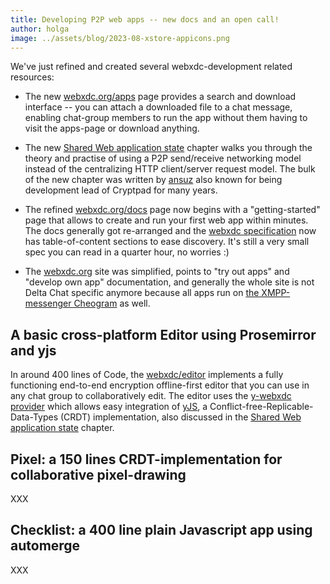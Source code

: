 ```yaml
---
title: Developing P2P web apps -- new docs and an open call!
author: holga
image: ../assets/blog/2023-08-xstore-appicons.png
---
```


We've just refined and created several webxdc-development related resources: 

- The new [webxdc.org/apps](https://webxdc.org/apps) page 
  provides a search and download interface -- you can 
  attach a downloaded file to a chat message, enabling 
  chat-group members to run the app without them having
  to visit the apps-page or download anything. 

- The new [Shared Web application state](https://webxdc.org/docs/shared_state/index.html) 
  chapter walks you through the theory and practise 
  of using a P2P send/receive networking model 
  instead of the centralizing HTTP client/server request model. 
  The bulk of the new chapter was written by [ansuz](https://social.cryptography.dog/@ansuz)
  also known for being development lead of Cryptpad for many years. 

- The refined [webxdc.org/docs](https://webxdc.org/docs) page
  now begins with a "getting-started" page 
  that allows to create and run your first web app within minutes. 
  The docs generally got re-arranged and the 
  [webxdc specification](https://webxdc.org/docs/spec/index.html)
  now has table-of-content sections to ease discovery. 
  It's still a very small spec you can read in a quarter hour, no worries :) 

- The [webxdc.org](https://webxdc.org) site was simplified,
  points to "try out apps" and "develop own app" documentation,
  and generally the whole site is not Delta Chat specific anymore
  because all apps run on [the XMPP-messenger Cheogram](https://cheogram.com) as well. 

## A basic cross-platform Editor using Prosemirror and yjs

In around 400 lines of Code, 
the [webxdc/editor](https://codeberg.org/webxdc/editor/src/branch/main/src) 
implements a fully functioning end-to-end encryption offline-first editor
that you can use in any chat group to collaboratively edit. 
The editor uses the [y-webxdc provider](https://www.npmjs.com/package/y-webxdc) 
which allows easy integration of [yJS](https://yjs.dev/#features),
a Conflict-free-Replicable-Data-Types (CRDT) implementation, also discussed in the 
[Shared Web application state](https://webxdc.org/docs/shared_state/index.html) 
chapter. 


## Pixel: a 150 lines CRDT-implementation for collaborative pixel-drawing 

XXX

## Checklist: a 400 line plain Javascript app using automerge 

XXX
